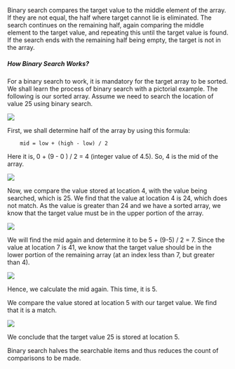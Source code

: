 <!--title={Binary Search}-->

<!--concepts{Depth First Search}-->

<!--badges={Algorithmns:20}-->

Binary search compares the target value to the middle element of the array. If they are not equal, the half where target cannot lie is eliminated. The search continues on the remaining half, again comparing the middle element to the target value, and repeating this until the target value is found. If the search ends with the remaining half being empty, the target is not in the array.

##### How Binary Search Works?

For a binary search to work, it is mandatory for the target array to be sorted. We shall learn the process of binary search with a pictorial example. The following is our sorted array. Assume we need to search the location of value 25 using binary search.

![](https://i.imgur.com/WUuUt73.png)

First, we shall determine half of the array by using this formula:

```
	mid = low + (high - low) / 2
```

Here it is, 0 + (9 - 0 ) / 2 = 4 (integer value of 4.5). So, 4 is the mid of the array.

![](https://i.imgur.com/yy9fCcH.png)

Now, we compare the value stored at location 4, with the value being searched, which is 25. We find that the value at location 4 is 24, which does not match. As the value is greater than 24 and we have a sorted array, we know that the target value must be in the upper portion of the array.

![](https://i.imgur.com/8SePSNp.png)

We will find the mid again and determine it to be 5 + (9-5) / 2 = 7. Since the value at location 7 is 41, we know that the target value should be in the lower portion of the remaining array (at an index less than 7, but greater than 4).

![](https://i.imgur.com/znCTYni.png)

Hence, we calculate the mid again. This time, it is 5.

We compare the value stored at location 5 with our target value. We find that it is a match.

![](https://i.imgur.com/pquZdkN.png)

We conclude that the target value 25 is stored at location 5.

Binary search halves the searchable items and thus reduces the count of comparisons to be made.
